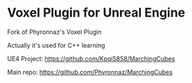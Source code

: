 # Voxel Plugin for Unreal Engine

Fork of Phyronnaz's Voxel Plugin

Actually it's used for C++ learning

UE4 Project: https://github.com/Kpqi5858/MarchingCubes


Main repo: https://github.com/Phyronnaz/MarchingCubes
